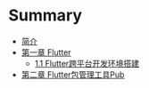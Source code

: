 # Summary

* [简介](README.md)
* [第一章 Flutter](chapter1/README.md)
    * [1.1 Flutter跨平台开发环境搭建](chapter1/section1.1.md)
* [第二章 Flutter包管理工具Pub](chapter2/README.md)

